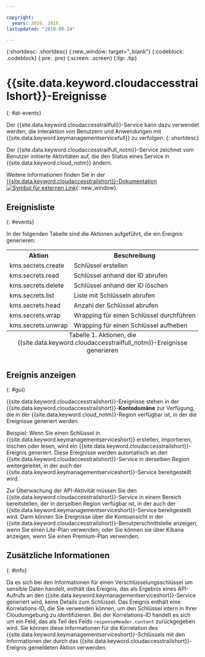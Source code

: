 ```yaml
---

copyright:
  years: 2016, 2018
lastupdated: "2018-08-24"

---
```


{:shortdesc: .shortdesc}
{:new_window: target="_blank"}
{:codeblock: .codeblock}
{:pre: .pre}
{:screen: .screen}
{:tip: .tip}

# {{site.data.keyword.cloudaccesstrailshort}}-Ereignisse
{: #at-events}

Der {{site.data.keyword.cloudaccesstrailfull}}-Service kann dazu verwendet werden, die Interaktion von Benutzern und Anwendungen mit {{site.data.keyword.keymanagementservicefull}} zu verfolgen.
{: shortdesc}

Der {{site.data.keyword.cloudaccesstrailfull_notm}}-Service zeichnet vom Benutzer initiierte Aktivitäten auf, die den Status eines Service in {{site.data.keyword.cloud_notm}} ändern. 

Weitere Informationen finden Sie in der [{{site.data.keyword.cloudaccesstrailshort}}-Dokumentation ![Symbol für externen Link](../../icons/launch-glyph.svg "Symbol für externen Link")](/docs/services/cloud-activity-tracker/index.html#getting-started-with-cla){: new_window}.

## Ereignisliste
{: #events}

In der folgenden Tabelle sind die Aktionen aufgeführt, die ein Ereignis generieren:

<table>
    <tr>
        <th>Aktion</th>
        <th>Beschreibung</th>
    </tr>
    <tr>
        <td>kms.secrets.create</td>
        <td>Schlüssel erstellen</td>
    </tr>
    <tr>
        <td>kms.secrets.read</td>
        <td>Schlüssel anhand der ID abrufen</td>
    </tr>
   <tr>
        <td>kms.secrets.delete</td>
        <td>Schlüssel anhand der ID löschen</td>
    </tr>
    <tr>
        <td>kms.secrets.list</td>
        <td>Liste mit Schlüsseln abrufen</td>
    </tr>
    <tr>
        <td>kms.secrets.head</td>
        <td>Anzahl der Schlüssel abrufen</td>
    </tr>
     <tr>
        <td>kms.secrets.wrap</td>
        <td>Wrapping für einen Schlüssel durchführen</td>
    </tr>
     <tr>
        <td>kms.secrets.unwrap</td>
        <td>Wrapping für einen Schlüssel aufheben</td>
    </tr>
    <caption style="caption-side:bottom;">Tabelle 1. Aktionen, die {{site.data.keyword.cloudaccesstrailfull_notm}}-Ereignisse generieren</caption>
</table>

## Ereignis anzeigen
{: #gui}

<!-- Option 2: Add the following sentence if your service sends events to the account domain. -->

{{site.data.keyword.cloudaccesstrailshort}}-Ereignisse stehen in der {{site.data.keyword.cloudaccesstrailshort}}-**Kontodomäne** zur Verfügung, die in der {{site.data.keyword.cloud_notm}}-Region verfügbar ist, in der die Ereignisse generiert werden.

Beispiel: Wenn Sie einen Schlüssel in {{site.data.keyword.keymanagementserviceshort}} erstellen, importieren, löschen oder lesen, wird ein {{site.data.keyword.cloudaccesstrailshort}}-Ereignis generiert. Diese Ereignisse werden automatisch an den {{site.data.keyword.cloudaccesstrailshort}}-Service in derselben Region weitergeleitet, in der auch der {{site.data.keyword.keymanagementserviceshort}}-Service bereitgestellt wird.

Zur Überwachung der API-Aktivität müssen Sie den {{site.data.keyword.cloudaccesstrailshort}}-Service in einem Bereich bereitstellen, der in derselben Region verfügbar ist, in der auch der {{site.data.keyword.keymanagementserviceshort}}-Service bereitgestellt wird. Dann können Sie Ereignisse über die Kontoansicht in der {{site.data.keyword.cloudaccesstrailshort}}-Benutzerschnittstelle anzeigen, wenn Sie einen Lite-Plan verwenden; oder Sie können sie über Kibana anzeigen, wenn Sie einen Premium-Plan verwenden.

## Zusätzliche Informationen
{: #info}

Da es sich bei den Informationen für einen Verschlüsselungsschlüssel um sensible Daten handelt, enthält das Ereignis, das als Ergebnis eines API-Aufrufs an den {{site.data.keyword.keymanagementserviceshort}}-Service generiert wird, keine Details zum Schlüssel. Das Ereignis enthält eine Korrelations-ID, die Sie verwenden können, um den Schlüssel intern in Ihrer Cloudumgebung zu identifizieren. Bei der Korrelations-ID handelt es sich um ein Feld, das als Teil des Felds `responseHeader.content` zurückgegeben wird. Sie können diese Informationen für die Korrelation des {{site.data.keyword.keymanagementserviceshort}}-Schlüssels mit den Informationen der durch das {{site.data.keyword.cloudaccesstrailshort}}-Ereignis gemeldeten Aktion verwenden.

